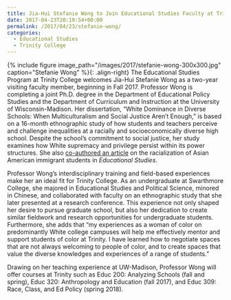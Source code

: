 ```yaml
---
title: Jia-Hui Stefanie Wong to Join Educational Studies Faculty at Trinity College
date: 2017-04-23T20:19:54+00:00
permalink: /2017/04/23/stefanie-wong/
categories:
  - Educational Studies
  - Trinity College
---
```

{% include figure image_path="/images/2017/stefanie-wong-300x300.jpg" caption="Stefanie Wong" %}{: .align-right}
The Educational Studies Program at Trinity College welcomes Jia-Hui Stefanie Wong as a two-year visiting faculty member, beginning in Fall 2017. Professor Wong is completing a joint Ph.D. degree in the Department of Educational Policy Studies and the Department of Curriculum and Instruction at the University of Wisconsin-Madison. Her dissertation, “White Dominance in Diverse Schools: When Multiculturalism and Social Justice Aren’t Enough,” is based on a 16-month ethnographic study of how students and teachers perceive and challenge inequalities at a racially and socioeconomically diverse high school. Despite the school’s commitment to social justice, her study examines how White supremacy and privilege persist within its power structures. She also [co-authored an article](http://dx.doi.org/10.1080/00131946.2016.1258360) on the racialization of Asian American immigrant students in _Educational Studies_.

Professor Wong’s interdisciplinary training and field-based experiences make her an ideal fit for Trinity College. As an undergraduate at Swarthmore College, she majored in Educational Studies and Political Science, minored in Chinese, and collaborated with faculty on an ethnographic study that she later presented at a research conference. This experience not only shaped her desire to pursue graduate school, but also her dedication to create similar fieldwork and research opportunities for undergraduate students. Furthermore, she adds that “my experiences as a woman of color on predominantly White college campuses will help me effectively mentor and support students of color at Trinity. I have learned how to negotiate spaces that are not always welcoming to people of color, and to create spaces that value the diverse knowledges and experiences of a range of students.”

Drawing on her teaching experience at UW-Madison, Professor Wong will offer courses at Trinity such as Educ 200: Analyzing Schools (fall and spring), Educ 320: Anthropology and Education (fall 2017), and Educ 309: Race, Class, and Ed Policy (spring 2018).
